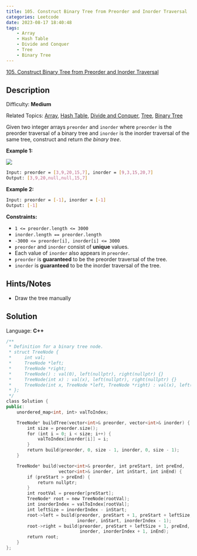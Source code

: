 ```yaml
---
title: 105. Construct Binary Tree from Preorder and Inorder Traversal
categories: Leetcode
date: 2023-08-17 18:40:48
tags:
    - Array
    - Hash Table
    - Divide and Conquer
    - Tree
    - Binary Tree
---
```


[105\. Construct Binary Tree from Preorder and Inorder Traversal](https://leetcode.com/problems/construct-binary-tree-from-preorder-and-inorder-traversal/)

## Description

Difficulty: **Medium**

Related Topics: [Array](https://leetcode.com/tag/https://leetcode.com/tag/array//), [Hash Table](https://leetcode.com/tag/https://leetcode.com/tag/hash-table//), [Divide and Conquer](https://leetcode.com/tag/https://leetcode.com/tag/divide-and-conquer//), [Tree](https://leetcode.com/tag/https://leetcode.com/tag/tree//), [Binary Tree](https://leetcode.com/tag/https://leetcode.com/tag/binary-tree//)

Given two integer arrays `preorder` and `inorder` where `preorder` is the preorder traversal of a binary tree and `inorder` is the inorder traversal of the same tree, construct and return _the binary tree_.

**Example 1:**

![](https://assets.leetcode.com/uploads/2021/02/19/tree.jpg)

```bash
Input: preorder = [3,9,20,15,7], inorder = [9,3,15,20,7]
Output: [3,9,20,null,null,15,7]
```

**Example 2:**

```bash
Input: preorder = [-1], inorder = [-1]
Output: [-1]
```

**Constraints:**

* `1 <= preorder.length <= 3000`
* `inorder.length == preorder.length`
* `-3000 <= preorder[i], inorder[i] <= 3000`
* `preorder` and `inorder` consist of **unique** values.
* Each value of `inorder` also appears in `preorder`.
* `preorder` is **guaranteed** to be the preorder traversal of the tree.
* `inorder` is **guaranteed** to be the inorder traversal of the tree.

## Hints/Notes

* Draw the tree manually

## Solution

Language: **C++**

```C++
/**
 * Definition for a binary tree node.
 * struct TreeNode {
 *     int val;
 *     TreeNode *left;
 *     TreeNode *right;
 *     TreeNode() : val(0), left(nullptr), right(nullptr) {}
 *     TreeNode(int x) : val(x), left(nullptr), right(nullptr) {}
 *     TreeNode(int x, TreeNode *left, TreeNode *right) : val(x), left(left), right(right) {}
 * };
 */
class Solution {
public:
    unordered_map<int, int> valToIndex;

    TreeNode* buildTree(vector<int>& preorder, vector<int>& inorder) {
        int size = preorder.size();
        for (int i = 0; i < size; i++) {
            valToIndex[inorder[i]] = i;
        }
        return build(preorder, 0, size - 1, inorder, 0, size - 1);
    }

    TreeNode* build(vector<int>& preorder, int preStart, int preEnd,
                    vector<int>& inorder, int inStart, int inEnd) {
        if (preStart > preEnd) {
            return nullptr;
        }
        int rootVal = preorder[preStart];
        TreeNode* root = new TreeNode(rootVal);
        int inorderIndex = valToIndex[rootVal];
        int leftSize = inorderIndex - inStart;
        root->left = build(preorder, preStart + 1, preStart + leftSize,
                           inorder, inStart, inorderIndex - 1);
        root->right = build(preorder, preStart + leftSize + 1, preEnd,
                            inorder, inorderIndex + 1, inEnd);
        return root;
    }
};
```
